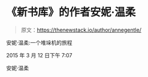 # 《新书库》的作者安妮·温柔

> 原文：<https://thenewstack.io/author/annegentle/>

安妮·温柔:一个堆垛机的旅程

2015 年 3 月 12 日下午 7:07

安妮·温柔